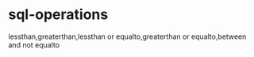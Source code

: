 # sql-operations
lessthan,greaterthan,lessthan or equalto,greaterthan or equalto,between and not equalto
